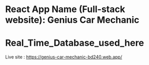 #  React App Name (Full-stack website): Genius Car Mechanic 
# Real_Time_Database_used_here

Live site : https://genius-car-mechanic-bd240.web.app/
